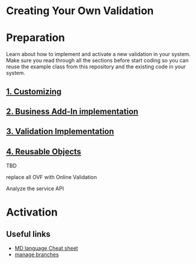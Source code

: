 # Creating Your Own Validation

# Preparation
Learn about how to implement and activate a new validation in your system. 
Make sure you read through all the sections before start coding so you can reuse the example class from this repository and the existing code in your system.

## [1. Customizing](Customizing.md)
## [2. Business Add-In implementation](BAdIImplementation.md)
## [3. Validation Implementation](CheckImplementation.md)
## [4. Reusable Objects](ReusableObjects.md)


TBD


replace all OVF with Online Validation


Analyze the service API




# Activation


## Useful links
- [MD language Cheat sheet](https://www.markdownguide.org/cheat-sheet/)
- [manage branches](https://docs.github.com/en/repositories/configuring-branches-and-merges-in-your-repository/managing-branches-in-your-repository/viewing-branches-in-your-repository)

